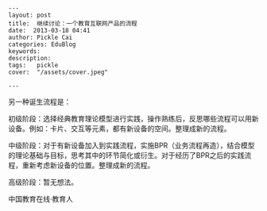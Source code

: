 
    ---
    layout: post  
    title:  继续讨论：一个教育互联网产品的流程  
    date:  2013-03-18 04:41  
    author: Pickle Cai  
    categories: EduBlog  
    keywords: 
    description:   
    tags:	pickle   
    cover:  "/assets/cover.jpeg"  

    ---  
    
 另一种诞生流程是：

初级阶段：选择经典教育理论模型进行实践，操作熟练后，反思哪些流程可以用新设备。例如：卡片、交互等元素，都有新设备的空间。整理成新的流程。

中级阶段：对于有新设备加入到实践流程，实施BPR（业务流程再造），结合模型的理论基础与目标，思考其中的环节简化或衍生。对于经历了BPR之后的实践流程，重新考虑新设备的位置。整理成新的流程。

高级阶段：暂无想法。

		

		    
 中国教育在线·教育人

